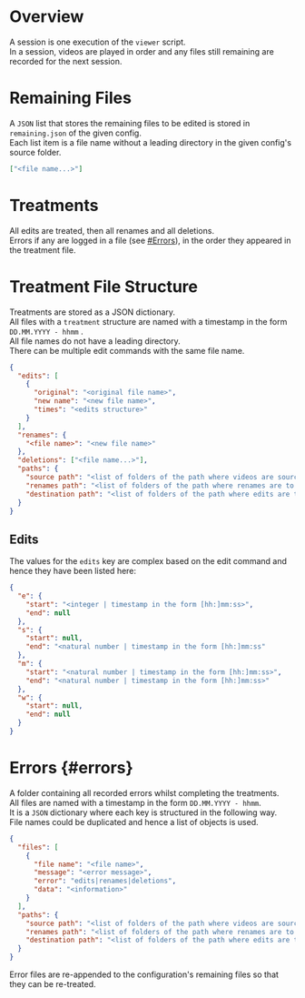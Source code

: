 # Overview

A session is one execution of the `viewer` script.  
In a session, videos are played in order and any files still remaining are recorded for the next session.

# Remaining Files

A `JSON` list that stores the remaining files to be edited is stored in `remaining.json` of the given config.  
Each list item is a file name without a leading directory in the given config's source folder.

```json
["<file name...>"]
```

# Treatments

All edits are treated, then all renames and all deletions.  
Errors if any are logged in a file \(see [#Errors](#errors)\), in the order they appeared in the treatment file.

# Treatment File Structure

Treatments are stored as a JSON dictionary.  
All files with a `treatment` structure are named with a timestamp in the form `DD.MM.YYYY - hhmm` .  
All file names do not have a leading directory.  
There can be multiple edit commands with the same file name.

```json
{
  "edits": [
    {
      "original": "<original file name>",
      "new name": "<new file name>",
      "times": "<edits structure>"
    }
  ],
  "renames": {
    "<file name>": "<new file name>"
  },
  "deletions": ["<file name...>"],
  "paths": {
    "source path": "<list of folders of the path where videos are sourced from>",
    "renames path": "<list of folders of the path where renames are to be placed>",
    "destination path": "<list of folders of the path where edits are to be placed>"
  }
}
```

## Edits

The values for the `edits` key are complex based on the edit command and hence they have been listed here:

```json
{
  "e": {
    "start": "<integer | timestamp in the form [hh:]mm:ss>",
    "end": null
  },
  "s": {
    "start": null,
    "end": "<natural number | timestamp in the form [hh:]mm:ss"
  },
  "m": {
    "start": "<natural number | timestamp in the form [hh:]mm:ss>",
    "end": "<natural number | timestamp in the form [hh:]mm:ss>"
  },
  "w": {
    "start": null,
    "end": null
  }
}
```

# Errors {#errors}

A folder containing all recorded errors whilst completing the treatments.  
All files are named with a timestamp in the form `DD.MM.YYYY - hhmm`.  
It is a `JSON` dictionary where each key is structured in the following way.  
File names could be duplicated and hence a list of objects is used.

```json
{
  "files": [
    {
      "file name": "<file name>",
      "message": "<error message>",
      "error": "edits|renames|deletions",
      "data": "<information>"
    }
  ],
  "paths": {
    "source path": "<list of folders of the path where videos are sourced from>",
    "renames path": "<list of folders of the path where renames are to be placed>",
    "destination path": "<list of folders of the path where edits are to be placed>"
  }
}
```

Error files are re-appended to the configuration's remaining files so that they can be re-treated.
